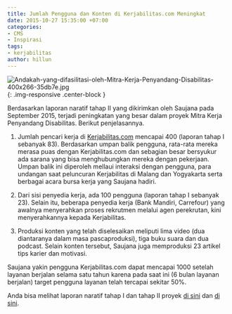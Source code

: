 ```yaml
---
title: Jumlah Pengguna dan Konten di Kerjabilitas.com Meningkat
date: 2015-10-27 15:35:00 +07:00
categories:
- CMS
- Inspirasi
tags:
- kerjabilitas
author: hillun
---
```


![Andakah-yang-difasilitasi-oleh-Mitra-Kerja-Penyandang-Disabilitas-400x266-35db7e.jpg](/uploads/Andakah-yang-difasilitasi-oleh-Mitra-Kerja-Penyandang-Disabilitas-400x266-35db7e.jpg){: .img-responsive .center-block }

Berdasarkan laporan naratif tahap II yang dikirimkan oleh Saujana pada September 2015, terjadi peningkatan yang besar dalam proyek Mitra Kerja Penyandang Disabilitas. Berikut penjelasannya.

1. Jumlah pencari kerja di [Kerjabilitas.com](http://www.kerjabilitas.com/) mencapai 400 (laporan tahap I sebanyak 83). Berdasarkan umpan balik pengguna, rata-rata mereka merasa puas dengan Kerjabilitas.com dan sebagian besar bersyukur ada sarana yang bisa menghubungkan mereka dengan pekerjaan. Umpan balik ini diperoleh mellaui interaksi dengan pengguna, para undangan saat peluncuran Kerjabilitas di Malang dan Yogyakarta serta berbagai acara bursa kerja yang Saujana hadiri.

2. Dari sisi penyedia kerja, ada 100 pengguna (laporan tahap I sebanyak 23). Selain itu, beberapa penyedia kerja (Bank Mandiri, Carrefour) yang awalnya menyerahkan proses rekrutmen melalui agen perekrutan, kini menyerahkannya kepada Kerjabilitas.

3. Produksi konten yang telah diselesaikan meliputi lima video (dua diantaranya dalam masa pascaproduksi), tiga buku suara dan dua podcast. Selain konten tersebut, Saujana juga memproduksi 23 artikel tips karier dan motivasi.

Saujana yakin pengguna Kerjabilitas.com dapat mencapai 1000 setelah layanan berjalan selama satu tahun karena pada saat ini (6 bulan layanan berjalan) target pengguna layanan telah tercapai sekitar 50%.

Anda bisa melihat laporan naratif tahap I dan tahap II proyek [di sini](http://wiki.ciptamedia.org/wiki/Mitra_Kerja_Penyandang_Disabilitas/Laporan) dan [di sini](http://wiki.ciptamedia.org/wiki/Mitra_Kerja_Penyandang_Disabilitas-Laporan2).
